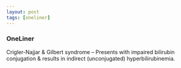 ```yaml
---
layout: post
tags: [oneliner]
---
```



### OneLiner

Crigler-Najjar & Gilbert syndrome – Presents with impaired bilirubin conjugation & results in indirect (unconjugated) hyperbilirubinemia.
